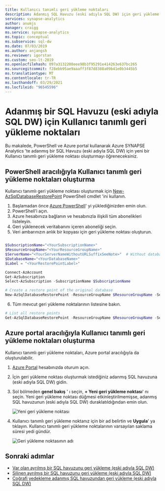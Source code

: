 ```yaml
---
title: Kullanıcı tanımlı geri yükleme noktaları
description: Adanmış SQL Havuzu (eski adıyla SQL DW) için geri yükleme noktası oluşturma.
services: synapse-analytics
author: anumjs
manager: craigg
ms.service: synapse-analytics
ms.topic: conceptual
ms.subservice: sql-dw
ms.date: 07/03/2019
ms.author: anjangsh
ms.reviewer: igorstan
ms.custom: seo-lt-2019
ms.openlocfilehash: 097a3132208eee98b3f95291e414263e637bc265
ms.sourcegitcommit: f28ebb95ae9aaaff3f87d8388a09b41e0b3445b5
ms.translationtype: MT
ms.contentlocale: tr-TR
ms.lasthandoff: 03/29/2021
ms.locfileid: "96545596"
---
```

# <a name="user-defined-restore-points-for-a-dedicated-sql-pool-formerly-sql-dw"></a>Adanmış bir SQL Havuzu (eski adıyla SQL DW) için Kullanıcı tanımlı geri yükleme noktaları

Bu makalede, PowerShell ve Azure portal kullanarak Azure SYNAPSE Analytics 'te adanmış bir SQL Havuzu (eski adıyla SQL DW) için yeni bir Kullanıcı tanımlı geri yükleme noktası oluşturmayı öğreneceksiniz.

## <a name="create-user-defined-restore-points-through-powershell"></a>PowerShell aracılığıyla Kullanıcı tanımlı geri yükleme noktaları oluşturma

Kullanıcı tanımlı geri yükleme noktası oluşturmak için [New-AzSqlDatabaseRestorePoint](/powershell/module/az.sql/new-azsqldatabaserestorepoint?toc=/azure/synapse-analytics/sql-data-warehouse/toc.json&bc=/azure/synapse-analytics/sql-data-warehouse/breadcrumb/toc.json) PowerShell cmdlet 'ini kullanın.

1. Başlamadan önce [Azure PowerShell](/powershell/azure/?toc=/azure/synapse-analytics/sql-data-warehouse/toc.json&bc=/azure/synapse-analytics/sql-data-warehouse/breadcrumb/toc.json)' yi yüklediğinizden emin olun.
2. PowerShell’i açın.
3. Azure hesabınıza bağlanın ve hesabınızla ilişkili tüm abonelikleri listeleyin.
4. Geri yüklenecek veritabanını içeren aboneliği seçin.
5. Veri ambarınızın anlık bir kopyası için geri yükleme noktası oluşturun.

```Powershell

$SubscriptionName="<YourSubscriptionName>"
$ResourceGroupName="<YourResourceGroupName>"
$ServerName="<YourServerNameWithoutURLSuffixSeeNote>"  # Without database.windows.net
$DatabaseName="<YourDatabaseName>"
$Label = "<YourRestorePointLabel>"

Connect-AzAccount
Get-AzSubscription
Select-AzSubscription -SubscriptionName $SubscriptionName

# Create a restore point of the original database
New-AzSqlDatabaseRestorePoint -ResourceGroupName $ResourceGroupName -ServerName $ServerName -DatabaseName $DatabaseName -RestorePointLabel $Label

```

6. Tüm mevcut geri yükleme noktalarının listesine bakın.

```Powershell
# List all restore points
Get-AzSqlDatabaseRestorePoint -ResourceGroupName $ResourceGroupName -ServerName $ServerName -DatabaseName $DatabaseName
```

## <a name="create-user-defined-restore-points-through-the-azure-portal"></a>Azure portal aracılığıyla Kullanıcı tanımlı geri yükleme noktaları oluşturma

Kullanıcı tanımlı geri yükleme noktaları, Azure portal aracılığıyla da oluşturulabilir.

1. [Azure Portal](https://portal.azure.com/) hesabınızda oturum açın.

2. İçin geri yükleme noktası oluşturmak istediğiniz adanmış SQL havuzuna (eski adıyla SQL DW) gidin.

3. Sol bölmeden **genel bakış** ' ı seçin, **+ Yeni geri yükleme noktası**' nı seçin. Yeni geri yükleme noktası düğmesi etkinleştirilmemişse, adanmış SQL havuzunun (eski adıyla SQL DW) duraklatıldığından emin olun.

    ![Yeni geri yükleme noktası](./media/sql-data-warehouse-restore-points/creating-restore-point-01.png)

4. Kullanıcı tanımlı geri yükleme noktanız için bir ad belirtin ve **Uygula**' ya tıklayın. Kullanıcı tanımlı geri yükleme noktalarının varsayılan saklama süresi yedi gündür.

    ![Geri yükleme noktasının adı](./media/sql-data-warehouse-restore-points/creating-restore-point-11.png)

## <a name="next-steps"></a>Sonraki adımlar

- [Var olan ayrılmış bir SQL havuzunu geri yükleme (eski adıyla SQL DW)](sql-data-warehouse-restore-active-paused-dw.md)
- [Silinen ayrılmış bir SQL havuzunu geri yükleme (eski adıyla SQL DW)](sql-data-warehouse-restore-deleted-dw.md)
- [Coğrafi yedekleme adanmış SQL havuzundan geri yükleme (eski adıyla SQL DW)](sql-data-warehouse-restore-from-geo-backup.md)
